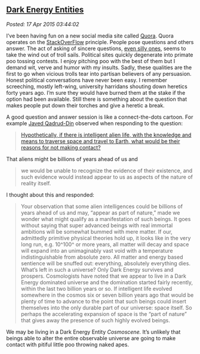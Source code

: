 
[Dark Energy Entities](https://bakerjd99.wordpress.com/2015/04/16/dark-energy-entities/)
----------------------------------------------------------------------------------------

*Posted: 17 Apr 2015 03:44:02*

I’ve been having fun on a new social media site called
[Quora](http://www.quora.com/John-Baker-98). Quora operates on the
[StackOverFlow](http://stackoverflow.com/) principle. People pose
questions and others answer. The act of asking of sincere questions,
[even silly
ones](http://www.quora.com/How-would-the-world-change-if-prairie-dogs-spontaneously-became-super-intelligent-but-only-the-French-knew-about-it),
seems to take the wind out of troll sails. Political sites quickly
degenerate into primate poo tossing contests. I enjoy pitching poo with
the best of them but I demand wit, verve and humor with my insults.
Sadly, these qualities are the first to go when vicious trolls tear into
partisan believers of any persuasion. Honest political conversations
have never been easy. I remember screeching, mostly left-wing,
university harridans shouting down heretics forty years ago. I’m sure
they would have burned them at the stake if the option had been
available. Still there is something about the question that makes people
put down their torches and give a heretic a break.

A good question and answer session is like a connect-the-dots cartoon.
For example [Javed Qadrud-Din](http://www.quora.com/Javed-Qadrud-Din)
observed when responding to the question:

> [Hypothetically, if there is intelligent alien life, with the
> knowledge and means to traverse space and travel to Earth, what would
> be their reasons for not making
> contact?](http://www.quora.com/Hypothetically-if-there-is-intelligent-alien-life-with-the-knowledge-and-means-to-traverse-space-and-travel-to-Earth-what-would-be-their-reasons-for-not-making-contact-Please-read-details)

That aliens might be billions of years ahead of us and

> we would be unable to recognize the evidence of their existence, and
> such evidence would instead appear to us as aspects of the nature of
> reality itself.

I thought about this and responded:

> Your observation that some alien intelligences could be billions of
> years ahead of us and may, “appear as part of nature,” made we wonder
> what might qualify as a manifestation of such beings. It goes without
> saying that super advanced beings with real immortal ambitions will be
> somewhat bummed with mere matter. If our, admittedly primitive
> physical theories hold up, it looks like in the very long run, e.g.
> 10^100^ or more years, all matter will decay and space will expand
> into an unimaginably vast void with a temperature indistinguishable
> from absolute zero. All matter and energy based sentience will be
> snuffed out: everything, absolutely everything dies. What’s left in
> such a universe? Only Dark Energy survives and prospers. Cosmologists
> have noted that we appear to live in a Dark Energy dominated universe
> and the domination started fairly recently, within the last two
> billion years or so. If intelligent life evolved somewhere in the
> cosmos six or seven billion years ago that would be plenty of time to
> advance to the point that such beings could insert themselves into the
> only durable part of our universe: space itself. So perhaps the
> accelerating expansion of space is the “part of nature” that gives
> away the presence of such highly evolved beings.

We may be living in a Dark Energy Entity *Cosmoscene.* It’s unlikely
that beings able to alter the entire observable universe are going to
make contact with pitiful little poo throwing naked apes.
